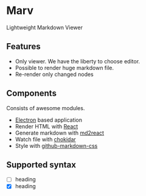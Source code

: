 # Marv

Lightweight Markdown Viewer

## Features

- Only viewer. We have the liberty to choose editor.
- Possible to render huge markdown file.
- Re-render only changed nodes

## Components

Consists of awesome modules.

- [Electron](http://electron.atom.io/) based application
- Render HTML with [React](http://facebook.github.io/react/)
- Generate markdown with [md2react](https://github.com/mizchi/md2react)
- Watch file with [chokidar](https://github.com/paulmillr/chokidar)
- Style with [github-markdown-css](https://github.com/sindresorhus/github-markdown-css)

## Supported syntax

- [ ] heading
- [x] heading
